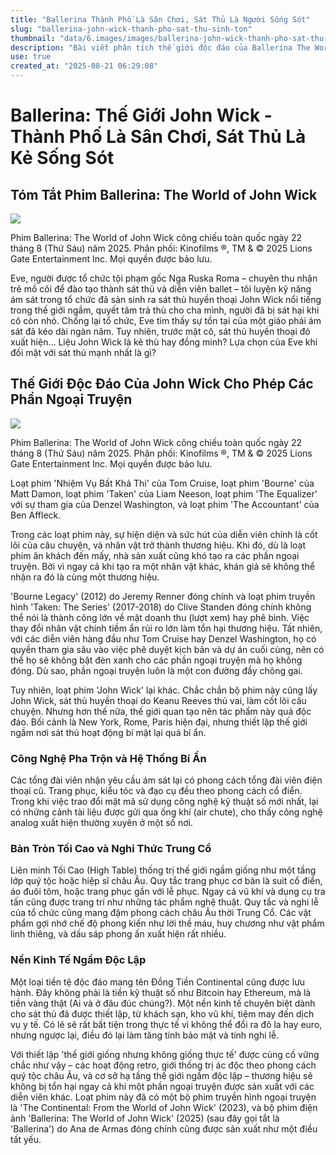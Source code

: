 ```yaml
---
title: "Ballerina Thành Phố Là Sân Chơi, Sát Thủ Là Người Sống Sót"
slug: "ballerina-john-wick-thanh-pho-sat-thu-sinh-ton"
thumbnail: "data/6.images/images/ballerina-john-wick-thanh-pho-sat-thu-sinh-ton.webp"
description: "Bài viết phân tích thế giới độc đáo của Ballerina The World of John Wick, nơi thành phố là không gian trò chơi và sát thủ là những người sống sót, khám phá lý do loạt phim này dễ dàng tạo ra các phần ngoại truyện."
use: true
created_at: "2025-08-21 06:29:08"
---
```


# Ballerina: Thế Giới John Wick - Thành Phố Là Sân Chơi, Sát Thủ Là Kẻ Sống Sót

## Tóm Tắt Phim Ballerina: The World of John Wick

![](/images/20250820-00010000-cinemore-000-1-view.webp)

Phim Ballerina: The World of John Wick công chiếu toàn quốc ngày 22 tháng 8 (Thứ Sáu) năm 2025. Phân phối: Kinofilms ®, TM & © 2025 Lions Gate Entertainment Inc. Mọi quyền được bảo lưu.

Eve, người được tổ chức tội phạm gốc Nga Ruska Roma – chuyên thu nhận trẻ mồ côi để đào tạo thành sát thủ và diễn viên ballet – tôi luyện kỹ năng ám sát trong tổ chức đã sản sinh ra sát thủ huyền thoại John Wick nổi tiếng trong thế giới ngầm, quyết tâm trả thù cho cha mình, người đã bị sát hại khi cô còn nhỏ. Chống lại tổ chức, Eve tìm thấy sự tồn tại của một giáo phái ám sát đã kéo dài ngàn năm. Tuy nhiên, trước mặt cô, sát thủ huyền thoại đó xuất hiện... Liệu John Wick là kẻ thù hay đồng minh? Lựa chọn của Eve khi đối mặt với sát thủ mạnh nhất là gì?

## Thế Giới Độc Đáo Của John Wick Cho Phép Các Phần Ngoại Truyện

![](/images/20250820-00010000-cinemore-001-1-view.webp)

Phim Ballerina: The World of John Wick công chiếu toàn quốc ngày 22 tháng 8 (Thứ Sáu) năm 2025. Phân phối: Kinofilms ®, TM & © 2025 Lions Gate Entertainment Inc. Mọi quyền được bảo lưu.

Loạt phim 'Nhiệm Vụ Bất Khả Thi' của Tom Cruise, loạt phim 'Bourne' của Matt Damon, loạt phim 'Taken' của Liam Neeson, loạt phim 'The Equalizer' với sự tham gia của Denzel Washington, và loạt phim 'The Accountant' của Ben Affleck.

Trong các loạt phim này, sự hiện diện và sức hút của diễn viên chính là cốt lõi của câu chuyện, và nhân vật trở thành thương hiệu. Khi đó, dù là loạt phim ăn khách đến mấy, nhà sản xuất cũng khó tạo ra các phần ngoại truyện. Bởi vì ngay cả khi tạo ra một nhân vật khác, khán giả sẽ không thể nhận ra đó là cùng một thương hiệu.

'Bourne Legacy' (2012) do Jeremy Renner đóng chính và loạt phim truyền hình 'Taken: The Series' (2017-2018) do Clive Standen đóng chính không thể nói là thành công lớn về mặt doanh thu (lượt xem) hay phê bình. Việc thay đổi nhân vật chính tiềm ẩn rủi ro lớn làm tổn hại thương hiệu. Tất nhiên, với các diễn viên hàng đầu như Tom Cruise hay Denzel Washington, họ có quyền tham gia sâu vào việc phê duyệt kịch bản và dự án cuối cùng, nên có thể họ sẽ không bật đèn xanh cho các phần ngoại truyện mà họ không đóng. Dù sao, phần ngoại truyện luôn là một con đường đầy chông gai.

Tuy nhiên, loạt phim 'John Wick' lại khác. Chắc chắn bộ phim này cũng lấy John Wick, sát thủ huyền thoại do Keanu Reeves thủ vai, làm cốt lõi câu chuyện. Nhưng hơn thế nữa, thế giới quan tạo nên tác phẩm này quá độc đáo. Bối cảnh là New York, Rome, Paris hiện đại, nhưng thiết lập thế giới ngầm nơi sát thủ hoạt động bí mật lại quá bí ẩn.

### Công Nghệ Pha Trộn và Hệ Thống Bí Ẩn

Các tổng đài viên nhận yêu cầu ám sát lại có phong cách tổng đài viên điện thoại cũ. Trang phục, kiểu tóc và đạo cụ đều theo phong cách cổ điển. Trong khi việc trao đổi mật mã sử dụng công nghệ kỹ thuật số mới nhất, lại có những cảnh tài liệu được gửi qua ống khí (air chute), cho thấy công nghệ analog xuất hiện thường xuyên ở một số nơi.

### Bàn Tròn Tối Cao và Nghi Thức Trung Cổ

Liên minh Tối Cao (High Table) thống trị thế giới ngầm giống như một tầng lớp quý tộc hoặc hiệp sĩ châu Âu. Quy tắc trang phục cơ bản là suit cổ điển, áo đuôi tôm, hoặc trang phục gần với lễ phục. Ngay cả vũ khí và dụng cụ tra tấn cũng được trang trí như những tác phẩm nghệ thuật. Quy tắc và nghi lễ của tổ chức cũng mang đậm phong cách châu Âu thời Trung Cổ. Các vật phẩm gợi nhớ chế độ phong kiến như lời thề máu, huy chương như vật phẩm linh thiêng, và dấu sáp phong ấn xuất hiện rất nhiều.

### Nền Kinh Tế Ngầm Độc Lập

Một loại tiền tệ độc đáo mang tên Đồng Tiền Continental cũng được lưu hành. Đây không phải là tiền kỹ thuật số như Bitcoin hay Ethereum, mà là tiền vàng thật (Ai và ở đâu đúc chúng?). Một nền kinh tế chuyên biệt dành cho sát thủ đã được thiết lập, từ khách sạn, kho vũ khí, tiệm may đến dịch vụ y tế. Có lẽ sẽ rất bất tiện trong thực tế vì không thể đổi ra đô la hay euro, nhưng ngược lại, điều đó lại làm tăng tính bảo mật và tính nghi lễ.

Với thiết lập 'thế giới giống nhưng không giống thực tế' được củng cố vững chắc như vậy – các hoạt động retro, giới thống trị ác độc theo phong cách quý tộc châu Âu, và cơ sở hạ tầng thế giới ngầm độc lập – thương hiệu sẽ không bị tổn hại ngay cả khi một phần ngoại truyện được sản xuất với các diễn viên khác. Loạt phim này đã có một bộ phim truyền hình ngoại truyện là 'The Continental: From the World of John Wick' (2023), và bộ phim điện ảnh 'Ballerina: The World of John Wick' (2025) (sau đây gọi tắt là 'Ballerina') do Ana de Armas đóng chính cũng được sản xuất như một điều tất yếu.